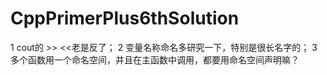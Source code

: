 # CppPrimerPlus6thSolution
1 cout的 >> <<老是反了；
2 变量名称命名多研究一下，特别是很长名字的；
3 多个函数用一个命名空间，并且在主函数中调用，都要用命名空间声明嘛？